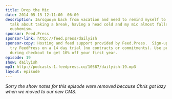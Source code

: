 ```yaml
---
title: Drop the Mic
date: 2014-05-15 12:11:00 -06:00
description: I&rsquo;m back from vacation and need to remind myself to go again. I
  talk about taking a break, having a head cold and my mic almost falls off. Not a
  euphemism.
sponsor: Feed.Press
sponsor-link: http://feed.press/dailyish
sponsor-copy: Hosting and feed support provided by Feed.Press.  Sign-up today and
  try FeedPress on a 14 day trial (no contracts or commitments). Use promo code "dailyish"
  during checkout to get 10% off your first year.
episode: 19
show: dailyish
mp3: http://podcasts-1.feedpress.co/10587/dailyish-19.mp3
layout: episode
---
```


<em>Sorry the show notes for this episode were removed because Chris got lazy when we moved to our new CMS</em>.
